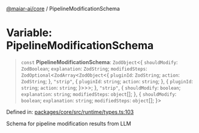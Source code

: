 [@maiar-ai/core](../index.md) / PipelineModificationSchema

# Variable: PipelineModificationSchema

> `const` **PipelineModificationSchema**: `ZodObject`\<\{ `shouldModify`: `ZodBoolean`; `explanation`: `ZodString`; `modifiedSteps`: `ZodOptional`\<`ZodArray`\<`ZodObject`\<\{ `pluginId`: `ZodString`; `action`: `ZodString`; \}, `"strip"`, \{ `pluginId`: `string`; `action`: `string`; \}, \{ `pluginId`: `string`; `action`: `string`; \}\>\>\>; \}, `"strip"`, \{ `shouldModify`: `boolean`; `explanation`: `string`; `modifiedSteps`: `object`[]; \}, \{ `shouldModify`: `boolean`; `explanation`: `string`; `modifiedSteps`: `object`[]; \}\>

Defined in: [packages/core/src/runtime/types.ts:103](https://github.com/UraniumCorporation/maiar-ai/blob/main/packages/core/src/runtime/types.ts#L103)

Schema for pipeline modification results from LLM
